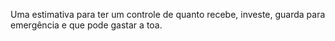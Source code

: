 Uma estimativa para ter um controle de quanto recebe, investe, guarda para emergência e que pode gastar a toa.

